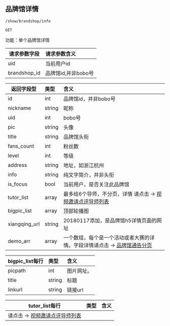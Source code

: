 
## 品牌馆详情

~~~
/show/brandshop/info
~~~
~~~
GET
~~~


功能：单个品牌馆详情

  

| 请求参数字段        | 请求参数含义  |
| -------- |:------|
|uid  |  当前用户id|
|brandshop_id  |  品牌馆id,并非bobo号|



|返回字段型 |类型 | 含义 |
| -------- |:------|:------|
|   id         | int    | 品牌馆id，并非bobo号 |
|   nickname   | string | 昵称 |
|   uid        | int    | bobo号 |
|   pic        | string | 头像 |
|   title      | string | 品牌馆头衔 |
|   fans_count | int | 粉丝数  |
|   level | int | 等级  |
|   address | string | 地址，如浙江杭州  |
|   info | string | 纯文字简介，并非头衔  |
|   is_focus | bool | 当前用户，是否关注此品牌馆  |
|   tutor_list | array | 最多给6个导师，不分页，详情 请点击  -> [视频邀请点评导师列表](/shop/doc/index/name/视频邀请点评导师列表)  |
|   bigpic_list | array | 顶部轮播图  |
|   xiangqing_url | string | 20180117添加，是品牌馆h5详情页面的网址  |
|   demo_arr | array | 一个数组，每个是一个活动或者大赛的详情。字段详情请点击  -> [品牌馆通告分页](/shop/doc/index/name/品牌馆通告分页)   |



|bigpic_list每行 |类型 | 含义 |
| -------- |:------|:------|
|   picpath         | int    | 图片网址。 |
|   title         | string    | 标题 |
|   linkurl   | string    | 链接url |




|tutor_list每行 |类型 | 含义 |
| -------- |:------|:------|
|  请点击  -> [视频邀请点评导师列表](/shop/doc/index/name/视频邀请点评导师列表)          |     |  |







 




